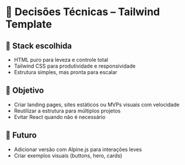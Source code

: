 # 📄 Decisões Técnicas – Tailwind Template

## 🧱 Stack escolhida

- HTML puro para leveza e controle total
- Tailwind CSS para produtividade e responsividade
- Estrutura simples, mas pronta para escalar

## 🎯 Objetivo

- Criar landing pages, sites estáticos ou MVPs visuais com velocidade
- Reutilizar a estrutura para múltiplos projetos
- Evitar React quando não é necessário

## 🔮 Futuro

- Adicionar versão com Alpine.js para interações leves
- Criar exemplos visuais (buttons, hero, cards)
